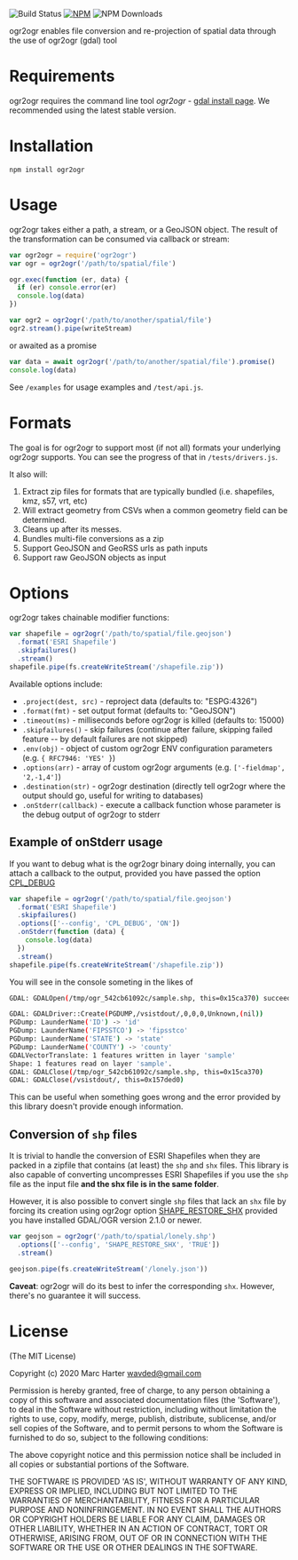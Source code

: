 ![Build Status](https://github.com/wavded/ogr2ogr/workflows/build/badge.svg?branch=master) [![NPM](https://img.shields.io/npm/v/ogr2ogr.svg)](https://npmjs.com/package/ogr2ogr) ![NPM Downloads](https://img.shields.io/npm/dt/ogr2ogr.svg)

ogr2ogr enables file conversion and re-projection of spatial data through the use of ogr2ogr (gdal) tool

# Requirements

ogr2ogr requires the command line tool _ogr2ogr_ - [gdal install page](http://trac.osgeo.org/gdal/wiki/DownloadingGdalBinaries). We recommended using the latest stable version.

# Installation

```
npm install ogr2ogr
```

# Usage

ogr2ogr takes either a path, a stream, or a GeoJSON object. The result of the transformation can be consumed via callback or stream:

```javascript
var ogr2ogr = require('ogr2ogr')
var ogr = ogr2ogr('/path/to/spatial/file')

ogr.exec(function (er, data) {
  if (er) console.error(er)
  console.log(data)
})

var ogr2 = ogr2ogr('/path/to/another/spatial/file')
ogr2.stream().pipe(writeStream)
```

or awaited as a promise

```javascript
var data = await ogr2ogr('/path/to/another/spatial/file').promise()
console.log(data)
```

See `/examples` for usage examples and `/test/api.js`.

# Formats

The goal is for ogr2ogr to support most (if not all) formats your underlying ogr2ogr supports. You can see the progress of that in `/tests/drivers.js`.

It also will:

1. Extract zip files for formats that are typically bundled (i.e. shapefiles, kmz, s57, vrt, etc)
2. Will extract geometry from CSVs when a common geometry field can be determined.
3. Cleans up after its messes.
4. Bundles multi-file conversions as a zip
5. Support GeoJSON and GeoRSS urls as path inputs
6. Support raw GeoJSON objects as input

# Options

ogr2ogr takes chainable modifier functions:

```javascript
var shapefile = ogr2ogr('/path/to/spatial/file.geojson')
  .format('ESRI Shapefile')
  .skipfailures()
  .stream()
shapefile.pipe(fs.createWriteStream('/shapefile.zip'))
```

Available options include:

- `.project(dest, src)` - reproject data (defaults to: "ESPG:4326")
- `.format(fmt)` - set output format (defaults to: "GeoJSON")
- `.timeout(ms)` - milliseconds before ogr2ogr is killed (defaults to: 15000)
- `.skipfailures()` - skip failures (continue after failure, skipping failed feature -- by default failures are not skipped)
- `.env(obj)` - object of custom ogr2ogr ENV configuration parameters (e.g. `{ RFC7946: 'YES' }`)
- `.options(arr)` - array of custom ogr2ogr arguments (e.g. `['-fieldmap', '2,-1,4']`)
- `.destination(str)` - ogr2ogr destination (directly tell ogr2ogr where the output should go, useful for writing to databases)
- `.onStderr(callback)` - execute a callback function whose parameter is the debug output of ogr2ogr to stderr

## Example of onStderr usage

If you want to debug what is the ogr2ogr binary doing internally, you can attach a callback to the output,
provided you have passed the option [CPL_DEBUG](https://trac.osgeo.org/gdal/wiki/ConfigOptions#CPL_DEBUG)

```javascript
var shapefile = ogr2ogr('/path/to/spatial/file.geojson')
  .format('ESRI Shapefile')
  .skipfailures()
  .options(['--config', 'CPL_DEBUG', 'ON'])
  .onStderr(function (data) {
    console.log(data)
  })
  .stream()
shapefile.pipe(fs.createWriteStream('/shapefile.zip'))
```

You will see in the console someting in the likes of

```sh
GDAL: GDALOpen(/tmp/ogr_542cb61092c/sample.shp, this=0x15ca370) succeeds as ESRI Shapefile.

GDAL: GDALDriver::Create(PGDUMP,/vsistdout/,0,0,0,Unknown,(nil))
PGDump: LaunderName('ID') -> 'id'
PGDump: LaunderName('FIPSSTCO') -> 'fipsstco'
PGDump: LaunderName('STATE') -> 'state'
PGDump: LaunderName('COUNTY') -> 'county'
GDALVectorTranslate: 1 features written in layer 'sample'
Shape: 1 features read on layer 'sample'.
GDAL: GDALClose(/tmp/ogr_542cb61092c/sample.shp, this=0x15ca370)
GDAL: GDALClose(/vsistdout/, this=0x157ded0)
```

This can be useful when something goes wrong and the error provided by this library doesn't provide enough information.

## Conversion of `shp` files

It is trivial to handle the conversion of ESRI Shapefiles when they are packed in a zipfile that contains (at least) the `shp` and `shx` files.
This library is also capable of converting uncompresses ESRI Shapefiles if you use the `shp` file as the input file
**and the shx file is in the same folder**.

However, it is also possible to convert single `shp` files that lack an `shx` file by forcing its creation
using ogr2ogr option [SHAPE_RESTORE_SHX](https://trac.osgeo.org/gdal/wiki/ConfigOptions#SHAPE_RESTORE_SHX) provided you have installed
GDAL/OGR version 2.1.0 or newer.

```javascript
var geojson = ogr2ogr('/path/to/spatial/lonely.shp')
  .options(['--config', 'SHAPE_RESTORE_SHX', 'TRUE'])
  .stream()

geojson.pipe(fs.createWriteStream('/lonely.json'))
```

**Caveat**: ogr2ogr will do its best to infer the corresponding `shx`. However, there's no guarantee it will success.

# License

(The MIT License)

Copyright (c) 2020 Marc Harter <wavded@gmail.com>

Permission is hereby granted, free of charge, to any person obtaining a copy of this software and associated documentation files (the 'Software'), to deal in the Software without restriction, including without limitation the rights to use, copy, modify, merge, publish, distribute, sublicense, and/or sell copies of the Software, and to permit persons to whom the Software is furnished to do so, subject to the following conditions:

The above copyright notice and this permission notice shall be included in all copies or substantial portions of the Software.

THE SOFTWARE IS PROVIDED 'AS IS', WITHOUT WARRANTY OF ANY KIND, EXPRESS OR IMPLIED, INCLUDING BUT NOT LIMITED TO THE WARRANTIES OF MERCHANTABILITY, FITNESS FOR A PARTICULAR PURPOSE AND NONINFRINGEMENT. IN NO EVENT SHALL THE AUTHORS OR COPYRIGHT HOLDERS BE LIABLE FOR ANY CLAIM, DAMAGES OR OTHER LIABILITY, WHETHER IN AN ACTION OF CONTRACT, TORT OR OTHERWISE, ARISING FROM, OUT OF OR IN CONNECTION WITH THE SOFTWARE OR THE USE OR OTHER DEALINGS IN THE SOFTWARE.

